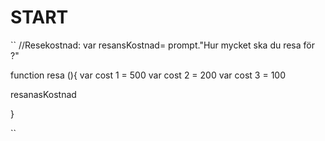 

# **START**
``
//Resekostnad:
var resansKostnad= prompt."Hur mycket ska du resa för ?"

function resa (){
	var cost 1 = 500
	var cost 2 = 200
	var cost 3 = 100

 resanasKostnad 

}



``
